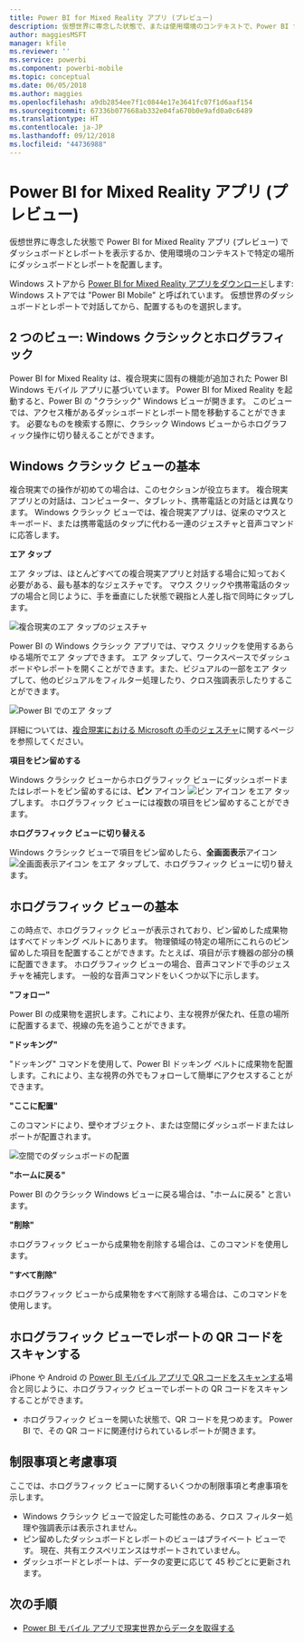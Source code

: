```yaml
---
title: Power BI for Mixed Reality アプリ (プレビュー)
description: 仮想世界に専念した状態で、または使用環境のコンテキストで、Power BI for Mixed Reality アプリ (プレビュー) でダッシュボードとレポートを表示します。
author: maggiesMSFT
manager: kfile
ms.reviewer: ''
ms.service: powerbi
ms.component: powerbi-mobile
ms.topic: conceptual
ms.date: 06/05/2018
ms.author: maggies
ms.openlocfilehash: a9db2854ee7f1c0844e17e3641fc07f1d6aaf154
ms.sourcegitcommit: 67336b077668ab332e04fa670b0e9afd0a0c6489
ms.translationtype: HT
ms.contentlocale: ja-JP
ms.lasthandoff: 09/12/2018
ms.locfileid: "44736988"
---
```

# <a name="power-bi-for-mixed-reality-app-preview"></a>Power BI for Mixed Reality アプリ (プレビュー)
仮想世界に専念した状態で Power BI for Mixed Reality アプリ (プレビュー) でダッシュボードとレポートを表示するか、使用環境のコンテキストで特定の場所にダッシュボードとレポートを配置します。 

Windows ストアから [Power BI for Mixed Reality アプリをダウンロード](https://www.microsoft.com/p/power-bi-mobile/9nblgggzlxn1?activetab=pivot%3aoverviewtab)します: Windows ストアでは "Power BI Mobile" と呼ばれています。 仮想世界のダッシュボードとレポートで対話してから、配置するものを選択します。 

## <a name="two-views-windows-classic-and-holographic"></a>2 つのビュー: Windows クラシックとホログラフィック

Power BI for Mixed Reality は、複合現実に固有の機能が追加された Power BI Windows モバイル アプリに基づいています。 Power BI for Mixed Reality を起動すると、Power BI の "クラシック" Windows ビューが開きます。 このビューでは、アクセス権があるダッシュボードとレポート間を移動することができます。 必要なものを検索する際に、クラシック Windows ビューからホログラフィック操作に切り替えることができます。 


## <a name="windows-classic-view-basics"></a>Windows クラシック ビューの基本

複合現実での操作が初めての場合は、このセクションが役立ちます。 複合現実アプリとの対話は、コンピューター、タブレット、携帯電話との対話とは異なります。 Windows クラシック ビューでは、複合現実アプリは、従来のマウスとキーボード、または携帯電話のタップに代わる一連のジェスチャと音声コマンドに応答します。 

**エア タップ**

エア タップは、ほとんどすべての複合現実アプリと対話する場合に知っておく必要がある、最も基本的なジェスチャです。 マウス クリックや携帯電話のタップの場合と同じように、手を垂直にした状態で親指と人差し指で同時にタップします。  

![複合現実のエア タップのジェスチャ](./media/mobile-mixed-reality-app/power-bi-hololens-airtap.png)

Power BI の Windows クラシック アプリでは、マウス クリックを使用するあらゆる場所でエア タップできます。 エア タップして、ワークスペースでダッシュボードやレポートを開くことができます。また、ビジュアルの一部をエア タップして、他のビジュアルをフィルター処理したり、クロス強調表示したりすることができます。

![Power BI でのエア タップ](./media/mobile-mixed-reality-app/power-bi-hololens-airtap-hand.png) 

詳細については、[複合現実における Microsoft の手のジェスチャ](https://developer.microsoft.com/windows/mixed-reality/gestures)に関するページを参照してください。

**項目をピン留めする** 

Windows クラシック ビューからホログラフィック ビューにダッシュボードまたはレポートをピン留めするには、**ピン** アイコン ![ピン アイコン](./media/mobile-mixed-reality-app/power-bi-hololens-pin.png) をエア タップします。 ホログラフィック ビューには複数の項目をピン留めすることができます。 

**ホログラフィック ビューに切り替える**

Windows クラシック ビューで項目をピン留めしたら、**全画面表示**アイコン ![全画面表示アイコン](./media/mobile-mixed-reality-app/power-bi-hololens-fullscreen.png) をエア タップして、ホログラフィック ビューに切り替えます。 


## <a name="holographic-view-basics"></a>ホログラフィック ビューの基本

この時点で、ホログラフィック ビューが表示されており、ピン留めした成果物はすべてドッキング ベルトにあります。 物理領域の特定の場所にこれらのピン留めした項目を配置することができます。たとえば、項目が示す機器の部分の横に配置できます。 ホログラフィック ビューの場合、音声コマンドで手のジェスチャを補完します。 一般的な音声コマンドをいくつか以下に示します。

**"フォロー"** 

Power BI の成果物を選択します。これにより、主な視界が保たれ、任意の場所に配置するまで、視線の先を追うことができます。

**"ドッキング"** 

"ドッキング" コマンドを使用して、Power BI ドッキング ベルトに成果物を配置します。これにより、主な視界の外でもフォローして簡単にアクセスすることができます。

**"ここに配置"**

このコマンドにより、壁やオブジェクト、または空間にダッシュボードまたはレポートが配置されます。

![空間でのダッシュボードの配置](./media/mobile-mixed-reality-app/power-bi-hololens-place-visuals.png)

**"ホームに戻る"**

Power BI のクラシック Windows ビューに戻る場合は、"ホームに戻る" と言います。 

**"削除"**

ホログラフィック ビューから成果物を削除する場合は、このコマンドを使用します。

**"すべて削除"** 

ホログラフィック ビューから成果物をすべて削除する場合は、このコマンドを使用します。


## <a name="scan-a-report-qr-code-in-holographic-view"></a>ホログラフィック ビューでレポートの QR コードをスキャンする

iPhone や Android の [Power BI モバイル アプリで QR コードをスキャンする](mobile-apps-qr-code.md)場合と同じように、ホログラフィック ビューでレポートの QR コードをスキャンすることができます。

- ホログラフィック ビューを開いた状態で、QR コードを見つめます。 Power BI で、その QR コードに関連付けられているレポートが開きます。

## <a name="limitations-and-considerations"></a>制限事項と考慮事項

ここでは、ホログラフィック ビューに関するいくつかの制限事項と考慮事項を示します。

- Windows クラシック ビューで設定した可能性のある、クロス フィルター処理や強調表示は表示されません。
- ピン留めしたダッシュボードとレポートのビューはプライベート ビューです。 現在、共有エクスペリエンスはサポートされていません。
- ダッシュボードとレポートは、データの変更に応じて 45 秒ごとに更新されます。


## <a name="next-steps"></a>次の手順

- [Power BI モバイル アプリで現実世界からデータを取得する](mobile-apps-data-in-real-world-context.md)

 



